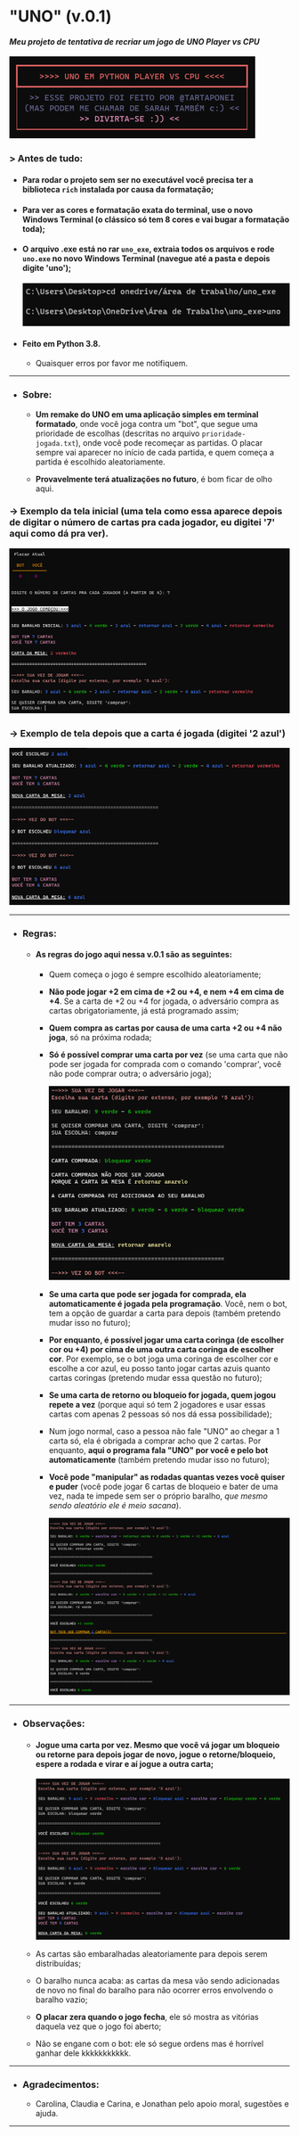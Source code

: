 # "UNO" (v.0.1)

#### _Meu projeto de tentativa de recriar um jogo de UNO Player vs CPU_



![](./img/1.png)



### > Antes de tudo:

- #### Para rodar o projeto sem ser no executável você precisa ter a biblioteca `rich` instalada por causa da formatação;

- #### Para ver as cores e formatação exata do terminal, use o novo Windows Terminal (o clássico só tem 8 cores e vai bugar a formatação toda);

- #### O arquivo .exe está no rar `uno_exe`, extraia todos os arquivos e rode `uno.exe` no novo Windows Terminal (navegue até a pasta e depois digite 'uno');

  ![](./img/diretorio.png)

  

- #### Feito em Python 3.8.

  - Quaisquer erros por favor me notifiquem.
  
  

------



- ### Sobre:

  - **Um remake do UNO em uma aplicação simples em terminal formatado**, onde você joga contra um "bot", que segue uma prioridade de escolhas (descritas no arquivo `prioridade-jogada.txt`), onde você pode recomeçar as partidas. O placar sempre vai aparecer no início de cada partida, e quem começa a partida é escolhido aleatoriamente.

  - **Provavelmente terá atualizações no futuro**, é bom ficar de olho aqui.




### -> Exemplo da tela inicial (uma tela como essa aparece depois de digitar o número de cartas pra cada jogador, eu digitei '7' aqui como dá pra ver).

<img src="./img/2.png" alt="Tela Inicial"  />



### -> Exemplo de tela depois que a carta é jogada (digitei '2 azul')

<img src="./img/3.png"  />



------



- ### Regras:

  - #### As regras do jogo aqui nessa v.0.1 são as seguintes:

    - Quem começa o jogo é sempre escolhido aleatoriamente;
    
    - **Não pode jogar +2 em cima de +2 ou +4, e nem +4 em cima de +4**. Se a carta de +2 ou +4 for jogada, o adversário compra as cartas obrigatoriamente, já está programado assim;
    
    - **Quem compra as cartas por causa de uma carta +2 ou +4 não joga**, só na próxima rodada;
    
    - **Só é possível comprar uma carta por vez** (se uma carta que não pode ser jogada for comprada com o comando 'comprar', você não pode comprar outra; o adversário joga);
    
      <img src="./img/compra.png"  />
    
      
    
    - **Se uma carta que pode ser jogada for comprada, ela automaticamente é jogada pela programação**. Você, nem o bot, tem a opção de guardar a carta para depois (também pretendo mudar isso no futuro);
    
    - **Por enquanto, é possível jogar uma carta coringa (de escolher cor ou +4) por cima de uma outra carta coringa de escolher cor**. Por exemplo, se o bot joga uma coringa de escolher cor e escolhe a cor azul, eu posso tanto jogar cartas azuis quanto cartas coringas (pretendo mudar essa questão no futuro);
    
    - **Se uma carta de retorno ou bloqueio for jogada, quem jogou repete a vez** (porque aqui só tem 2 jogadores e usar essas cartas com apenas 2 pessoas só nos dá essa possibilidade);
    
    - Num jogo normal, caso a pessoa não fale "UNO" ao chegar a 1 carta só, ela é obrigada a comprar acho que 2 cartas. Por enquanto, **aqui o programa fala "UNO" por você e pelo bot automaticamente** (também pretendo mudar isso no futuro);
    
    - **Você pode "manipular" as rodadas quantas vezes você quiser e puder** (você pode jogar 6 cartas de bloqueio e bater de uma vez, nada te impede sem ser o próprio baralho, *que mesmo sendo aleatório ele é meio sacana*).
    
      ![](./img/manipulo.png)
    
      

------



- ### Observações:

  - #### **Jogue uma carta por vez**. Mesmo que você vá jogar um bloqueio ou retorne para depois jogar de novo, jogue o retorne/bloqueio, espere a rodada e virar e aí jogue a outra carta;

    ![](./img/bloqueio.png)

    

  - As cartas são embaralhadas aleatoriamente para depois serem distribuídas;
  
  - O baralho nunca acaba: as cartas da mesa vão sendo adicionadas de novo no final do baralho para não ocorrer erros envolvendo o baralho vazio;
  
  - **O placar zera quando o jogo fecha**, ele só mostra as vitórias daquela vez que o jogo foi aberto;
  
  - Não se engane com o bot: ele só segue ordens mas é horrível ganhar dele kkkkkkkkkkk.
  
    

------

- ### Agradecimentos:

  - Carolina, Claudia e Carina, e Jonathan pelo apoio moral, sugestões e ajuda.
  
------
